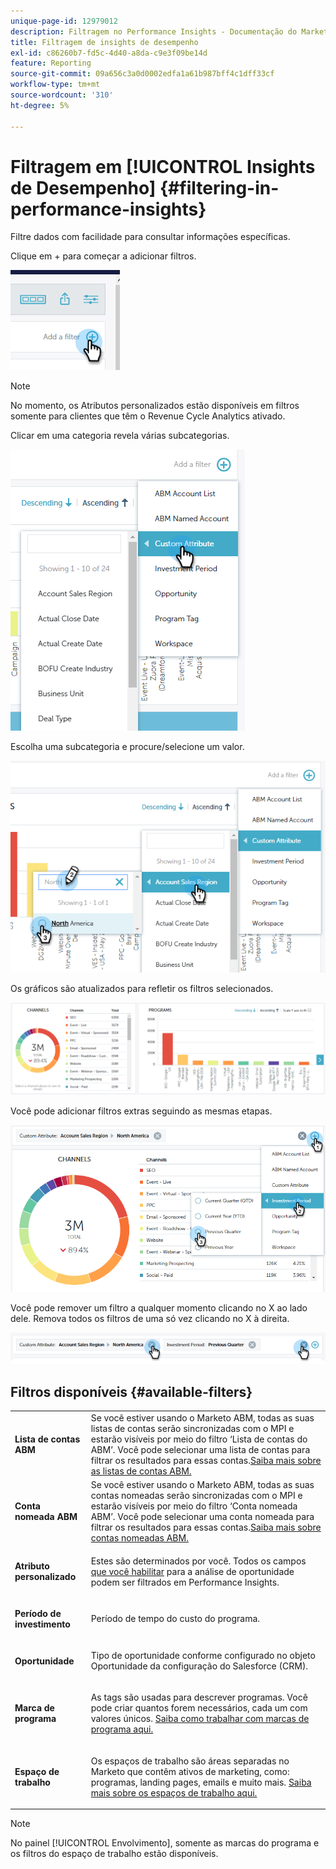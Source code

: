 ```yaml
---
unique-page-id: 12979012
description: Filtragem no Performance Insights - Documentação do Marketo - Documentação do produto
title: Filtragem de insights de desempenho
exl-id: c86260b7-fd5c-4d40-a8da-c9e3f09be14d
feature: Reporting
source-git-commit: 09a656c3a0d0002edfa1a61b987bff4c1dff33cf
workflow-type: tm+mt
source-wordcount: '310'
ht-degree: 5%

---
```


# Filtragem em [!UICONTROL Insights de Desempenho] {#filtering-in-performance-insights}

Filtre dados com facilidade para consultar informações específicas.

Clique em + para começar a adicionar filtros.

![](assets/1-1.png)

>[!NOTE]
>
>No momento, os Atributos personalizados estão disponíveis em filtros somente para clientes que têm o Revenue Cycle Analytics ativado.

Clicar em uma categoria revela várias subcategorias.

![](assets/two-1.png)

Escolha uma subcategoria e procure/selecione um valor.

![](assets/three.png)

Os gráficos são atualizados para refletir os filtros selecionados.

![](assets/four-1.png)

Você pode adicionar filtros extras seguindo as mesmas etapas.

![](assets/five.png)

Você pode remover um filtro a qualquer momento clicando no X ao lado dele. Remova todos os filtros de uma só vez clicando no X à direita.

![](assets/6-2.png)

## Filtros disponíveis {#available-filters}

<table>
 <tbody>
  <tr>
   <td colspan="1"><strong><span class="uicontrol">Lista de contas ABM</span></strong></td>
   <td colspan="1">Se você estiver usando o Marketo ABM, todas as suas listas de contas serão sincronizadas com o MPI e estarão visíveis por meio do filtro ‘Lista de contas do ABM’. Você pode selecionar uma lista de contas para filtrar os resultados para essas contas.<a href="https://docs.marketo.com/display/public/DOCS/Account-Based+Web+Marketing+with+ABM" rel="nofollow">Saiba mais sobre as listas de contas ABM.</a></td>
  </tr>
  <tr>
   <td colspan="1"><strong><span class="uicontrol">Conta nomeada ABM</span></strong></td>
   <td colspan="1">Se você estiver usando o Marketo ABM, todas as suas contas nomeadas serão sincronizadas com o MPI e estarão visíveis por meio do filtro ‘Conta nomeada ABM’. Você pode selecionar uma conta nomeada para filtrar os resultados para essas contas.<a href="https://docs.marketo.com/x/eaCt" rel="nofollow">Saiba mais sobre contas nomeadas ABM.</a></td>
  </tr>
  <tr>
   <td colspan="1"><strong><span class="uicontrol">Atributo personalizado</span></strong></td>
   <td colspan="1"><p>Estes são determinados por você. Todos os campos <a href="/help/marketo/product-docs/reporting/revenue-cycle-analytics/revenue-tools/enabling-custom-field-sync-for-revenue-cycle-analytics.md" rel="nofollow">que você habilitar</a> para a análise de oportunidade podem ser filtrados em Performance Insights.</p></td>
  </tr>
  <tr>
   <td colspan="1"><p><strong><span class="uicontrol">Período de investimento</span></strong></p></td>
   <td colspan="1"><p>Período de tempo do custo do programa.</p></td>
  </tr>
  <tr>
   <td colspan="1"><p><strong><span class="uicontrol">Oportunidade</span></strong></p></td>
   <td colspan="1"><p>Tipo de oportunidade conforme configurado no objeto Oportunidade da configuração do Salesforce (CRM).</p></td>
  </tr>
  <tr>
   <td><p><strong><span class="uicontrol">Marca de programa</span></strong></p></td>
   <td><p>As tags são usadas para descrever programas. Você pode criar quantos forem necessários, cada um com valores únicos. <a href="/help/marketo/product-docs/administration/tags/create-a-new-program-tag-and-tag-values.md" rel="nofollow">Saiba como trabalhar com marcas de programa aqui.</a></p></td>
  </tr>
  <tr>
   <td><strong><span class="uicontrol">Espaço de trabalho</span></strong></td>
   <td><p>Os espaços de trabalho são áreas separadas no Marketo que contêm ativos de marketing, como: programas, landing pages, emails e muito mais. <a href="/help/marketo/product-docs/administration/workspaces-and-person-partitions/understanding-workspaces-and-person-partitions.md" rel="nofollow">Saiba mais sobre os espaços de trabalho aqui.</a></p></td>
  </tr>
 </tbody>
</table>

>[!NOTE]
>
>No painel [!UICONTROL Envolvimento], somente as marcas do programa e os filtros do espaço de trabalho estão disponíveis.
